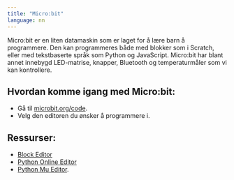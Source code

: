 ```yaml
---
title: "Micro:bit"
language: nn
---
```


Micro:bit er en liten datamaskin som er laget for å lære barn å programmere. Den
kan programmeres både med blokker som i Scratch, eller med tekstbaserte språk
som Python og JavaScript. Micro:bit har blant annet innebygd LED-matrise,
knapper, Bluetooth og temperaturmåler som vi kan kontrollere.

## Hvordan komme igang med Micro:bit:

- Gå til [microbit.org/code](https://www.microbit.org/no/code).
- Velg den editoren du ønsker å programmere i.

## Ressurser:

- [Block Editor](https://makecode.microbit.org)
- [Python Online Editor](http://python.microbit.org)
- [Python Mu Editor](http://codewith.mu/).
